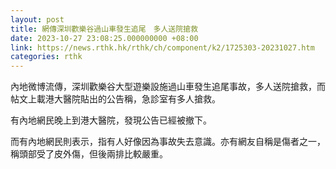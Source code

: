 ```yaml
---
layout: post
title: 網傳深圳歡樂谷過山車發生追尾　多人送院搶救
date: 2023-10-27 23:08:25.000000000 +08:00
link: https://news.rthk.hk/rthk/ch/component/k2/1725303-20231027.htm
categories: rthk
---
```


內地微博流傳，深圳歡樂谷大型遊樂設施過山車發生追尾事故，多人送院搶救，而帖文上載港大醫院貼出的公告稱，急診室有多人搶救。

有內地網民晚上到港大醫院，發現公告已經被撤下。

而有內地網民則表示，指有人好像因為事故失去意識。亦有網友自稱是傷者之一，稱頭部受了皮外傷，但後兩排比較嚴重。
